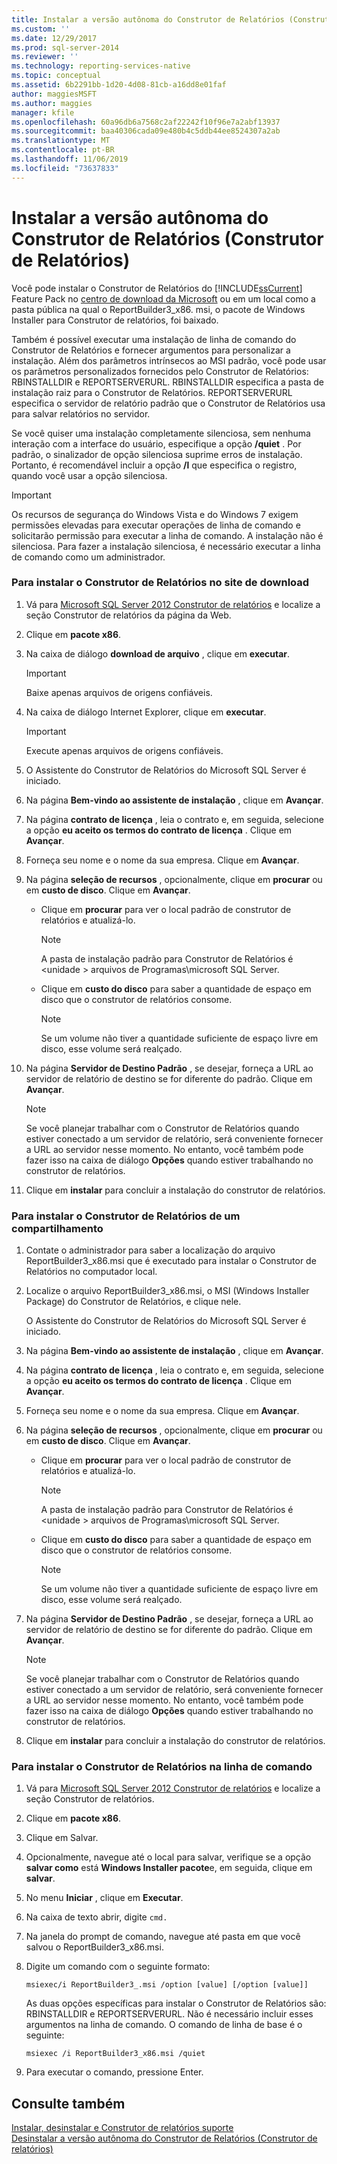 ```yaml
---
title: Instalar a versão autônoma do Construtor de Relatórios (Construtor de Relatórios) | Microsoft Docs
ms.custom: ''
ms.date: 12/29/2017
ms.prod: sql-server-2014
ms.reviewer: ''
ms.technology: reporting-services-native
ms.topic: conceptual
ms.assetid: 6b2291bb-1d20-4d08-81cb-a16dd8e01faf
author: maggiesMSFT
ms.author: maggies
manager: kfile
ms.openlocfilehash: 60a96db6a7568c2af22242f10f96e7a2abf13937
ms.sourcegitcommit: baa40306cada09e480b4c5ddb44ee8524307a2ab
ms.translationtype: MT
ms.contentlocale: pt-BR
ms.lasthandoff: 11/06/2019
ms.locfileid: "73637833"
---
```

# <a name="install-the-stand-alone-version-of-report-builder-report-builder"></a>Instalar a versão autônoma do Construtor de Relatórios (Construtor de Relatórios)
  Você pode instalar o Construtor de Relatórios do [!INCLUDE[ssCurrent](../../includes/sscurrent-md.md)] Feature Pack no [centro de download da Microsoft](https://www.microsoft.com/download/details.aspx?id=53613) ou em um local como a pasta pública na qual o ReportBuilder3_x86. msi, o pacote de Windows Installer para Construtor de relatórios, foi baixado.  
  
 Também é possível executar uma instalação de linha de comando do Construtor de Relatórios e fornecer argumentos para personalizar a instalação. Além dos parâmetros intrínsecos ao MSI padrão, você pode usar os parâmetros personalizados fornecidos pelo Construtor de Relatórios: RBINSTALLDIR e REPORTSERVERURL. RBINSTALLDIR especifica a pasta de instalação raiz para o Construtor de Relatórios. REPORTSERVERURL especifica o servidor de relatório padrão que o Construtor de Relatórios usa para salvar relatórios no servidor.  
  
 Se você quiser uma instalação completamente silenciosa, sem nenhuma interação com a interface do usuário, especifique a opção **/quiet** . Por padrão, o sinalizador de opção silenciosa suprime erros de instalação. Portanto, é recomendável incluir a opção **/l** que especifica o registro, quando você usar a opção silenciosa.  
  
> [!IMPORTANT]  
>  Os recursos de segurança do Windows Vista e do Windows 7 exigem permissões elevadas para executar operações de linha de comando e solicitarão permissão para executar a linha de comando. A instalação não é silenciosa. Para fazer a instalação silenciosa, é necessário executar a linha de comando como um administrador.  
  
### <a name="to-install-report-builder-from-the-download-site"></a>Para instalar o Construtor de Relatórios no site de download  
  
1.  Vá para [Microsoft SQL Server 2012 Construtor de relatórios](https://go.microsoft.com/fwlink/?LinkID=219138) e localize a seção Construtor de relatórios da página da Web.  
  
2.  Clique em **pacote x86**.  
  
3.  Na caixa de diálogo **download de arquivo** , clique em **executar**.  
  
    > [!IMPORTANT]  
    >  Baixe apenas arquivos de origens confiáveis.  
  
4.  Na caixa de diálogo Internet Explorer, clique em **executar**.  
  
    > [!IMPORTANT]  
    >  Execute apenas arquivos de origens confiáveis.  
  
5.  O Assistente do Construtor de Relatórios do Microsoft SQL Server é iniciado.  
  
6.  Na página **Bem-vindo ao assistente de instalação** , clique em **Avançar**.  
  
7.  Na página **contrato de licença** , leia o contrato e, em seguida, selecione a opção **eu aceito os termos do contrato de licença** . Clique em **Avançar**.  
  
8.  Forneça seu nome e o nome da sua empresa. Clique em **Avançar**.  
  
9. Na página **seleção de recursos** , opcionalmente, clique em **procurar** ou em **custo de disco**. Clique em **Avançar**.  
  
    -   Clique em **procurar** para ver o local padrão de construtor de relatórios e atualizá-lo.  
  
        > [!NOTE]  
        >  A pasta de instalação padrão para Construtor de Relatórios é \<unidade > arquivos de Programas\microsoft SQL Server.  
  
    -   Clique em **custo do disco** para saber a quantidade de espaço em disco que o construtor de relatórios consome.  
  
        > [!NOTE]  
        >  Se um volume não tiver a quantidade suficiente de espaço livre em disco, esse volume será realçado.  
  
10. Na página **Servidor de Destino Padrão** , se desejar, forneça a URL ao servidor de relatório de destino se for diferente do padrão. Clique em **Avançar**.  
  
    > [!NOTE]  
    >  Se você planejar trabalhar com o Construtor de Relatórios quando estiver conectado a um servidor de relatório, será conveniente fornecer a URL ao servidor nesse momento. No entanto, você também pode fazer isso na caixa de diálogo **Opções** quando estiver trabalhando no construtor de relatórios.  
  
11. Clique em **instalar** para concluir a instalação do construtor de relatórios.  
  
### <a name="to-install-report-builder-from-a-share"></a>Para instalar o Construtor de Relatórios de um compartilhamento  
  
1.  Contate o administrador para saber a localização do arquivo ReportBuilder3_x86.msi que é executado para instalar o Construtor de Relatórios no computador local.  
  
2.  Localize o arquivo ReportBuilder3_x86.msi, o MSI (Windows Installer Package) do Construtor de Relatórios, e clique nele.  
  
     O Assistente do Construtor de Relatórios do Microsoft SQL Server é iniciado.  
  
3.  Na página **Bem-vindo ao assistente de instalação** , clique em **Avançar**.  
  
4.  Na página **contrato de licença** , leia o contrato e, em seguida, selecione a opção **eu aceito os termos do contrato de licença** . Clique em **Avançar**.  
  
5.  Forneça seu nome e o nome da sua empresa. Clique em **Avançar**.  
  
6.  Na página **seleção de recursos** , opcionalmente, clique em **procurar** ou em **custo de disco**. Clique em **Avançar**.  
  
    -   Clique em **procurar** para ver o local padrão de construtor de relatórios e atualizá-lo.  
  
        > [!NOTE]  
        >  A pasta de instalação padrão para Construtor de Relatórios é \<unidade > arquivos de Programas\microsoft SQL Server.  
  
    -   Clique em **custo do disco** para saber a quantidade de espaço em disco que o construtor de relatórios consome.  
  
        > [!NOTE]  
        >  Se um volume não tiver a quantidade suficiente de espaço livre em disco, esse volume será realçado.  
  
7.  Na página **Servidor de Destino Padrão** , se desejar, forneça a URL ao servidor de relatório de destino se for diferente do padrão. Clique em **Avançar**.  
  
    > [!NOTE]  
    >  Se você planejar trabalhar com o Construtor de Relatórios quando estiver conectado a um servidor de relatório, será conveniente fornecer a URL ao servidor nesse momento. No entanto, você também pode fazer isso na caixa de diálogo **Opções** quando estiver trabalhando no construtor de relatórios.  
  
8.  Clique em **instalar** para concluir a instalação do construtor de relatórios.  
  
### <a name="to-install-report-builder-from-the-command-line"></a>Para instalar o Construtor de Relatórios na linha de comando  
  
1.  Vá para [Microsoft SQL Server 2012 Construtor de relatórios](https://go.microsoft.com/fwlink/?LinkID=219138) e localize a seção Construtor de relatórios.  
  
2.  Clique em **pacote x86**.  
  
3.  Clique em Salvar.  
  
4.  Opcionalmente, navegue até o local para salvar, verifique se a opção **salvar como** está **Windows Installer pacote**e, em seguida, clique em **salvar**.  
  
5.  No menu **Iniciar** , clique em **Executar**.  
  
6.  Na caixa de texto abrir, digite `cmd.`  
  
7.  Na janela do prompt de comando, navegue até pasta em que você salvou o ReportBuilder3_x86.msi.  
  
8.  Digite um comando com o seguinte formato:  
  
     `msiexec/i ReportBuilder3_.msi /option [value] [/option [value]]`  
  
     As duas opções específicas para instalar o Construtor de Relatórios são: RBINSTALLDIR e REPORTSERVERURL. Não é necessário incluir esses argumentos na linha de comando. O comando de linha de base é o seguinte:  
  
     `msiexec /i ReportBuilder3_x86.msi /quiet`  
  
9. Para executar o comando, pressione Enter.  
  
## <a name="see-also"></a>Consulte também  
 [Instalar, desinstalar e Construtor de relatórios suporte](../install-uninstall-and-report-builder-support.md)   
 [Desinstalar a versão autônoma do Construtor de Relatórios &#40;Construtor de relatórios&#41;](install-report-builder.md)  
  
  
